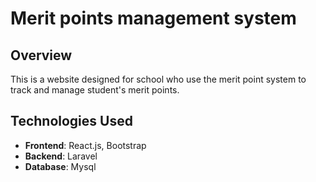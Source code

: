 # Merit points management system
## Overview
This is a website designed for school who use the merit point system to track and manage student's merit points.

## Technologies Used
- **Frontend**: React.js, Bootstrap
- **Backend**: Laravel
- **Database**: Mysql
